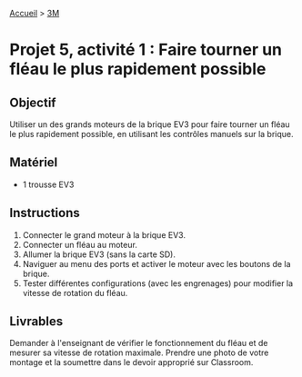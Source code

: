 [Accueil](./index.md) > [3M](./acceuil3M.md#projet-5--systèmes-mécaniques)

# Projet 5, activité 1 : Faire tourner un fléau le plus rapidement possible

## Objectif

Utiliser un des grands moteurs de la brique EV3 pour faire tourner un fléau le plus rapidement possible, en utilisant les contrôles manuels sur la brique.

## Matériel

- 1 trousse EV3

## Instructions

1. Connecter le grand moteur à la brique EV3.
1. Connecter un fléau au moteur.
1. Allumer la brique EV3 (sans la carte SD).
1. Naviguer au menu des ports et activer le moteur avec les boutons de la brique.
1. Tester différentes configurations (avec les engrenages) pour modifier la vitesse de rotation du fléau.

## Livrables

Demander à l'enseignant de vérifier le fonctionnement du fléau et de mesurer sa vitesse de rotation maximale.
Prendre une photo de votre montage et la soumettre dans le devoir approprié sur Classroom.
